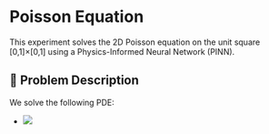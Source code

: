 # Poisson Equation

This experiment solves the 2D Poisson equation on the unit square \[0,1\]×\[0,1\] using a Physics-Informed Neural Network (PINN).

## 📘 Problem Description

We solve the following PDE:

- <img src="https://latex.codecogs.com/gif.latex?O_t=\text { Onset event at time bin } t " /> 